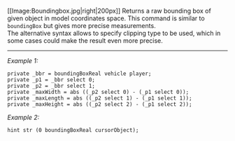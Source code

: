 [[Image:Boundingbox.jpg|right|200px]] Returns a raw bounding box of given object in model coordinates space. This command is similar to `boundingBox` but gives more precise measurements.<br>
The alternative syntax allows to specify clipping type to be used, which in some cases could make the result even more precise.


---
*Example 1:*
```sqf
private _bbr = boundingBoxReal vehicle player;
private _p1 = _bbr select 0;
private _p2 = _bbr select 1;
private _maxWidth = abs ((_p2 select 0) - (_p1 select 0));
private _maxLength = abs ((_p2 select 1) - (_p1 select 1));
private _maxHeight = abs ((_p2 select 2) - (_p1 select 2));
```

*Example 2:*
```sqf
hint str (0 boundingBoxReal cursorObject);
```